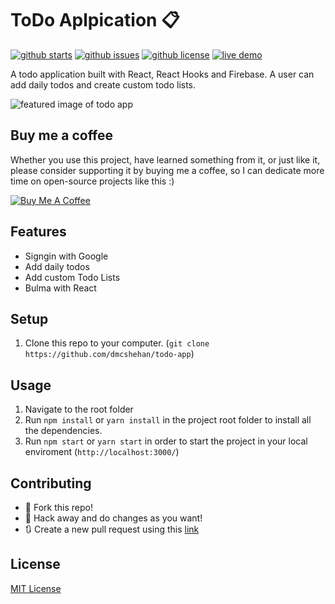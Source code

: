 # ToDo Aplpication 📋

[![github starts](https://img.shields.io/github/stars/dmcshehan/todo-app)](https://github.com/dmcshehan/todo-app/stargazers) [![github issues](https://img.shields.io/github/issues/dmcshehan/todo-app)](https://github.com/dmcshehan/todo-app/issues) [![github license](https://img.shields.io/github/license/dmcshehan/todo-app)](https://github.com/dmcshehan/todo-app/blob/master/LICENSE.md) [![live demo](https://img.shields.io/badge/Demo-online-success?logo=firebase&style=plastic)](https://todo-app-62790.web.app/)

A todo application built with React, React Hooks and Firebase. A user can add daily todos and create custom todo lists.

![featured image of todo app](https://i.imgur.com/XmvXqcM.png)

## Buy me a coffee

Whether you use this project, have learned something from it, or just like it, please consider supporting it by buying me a coffee, so I can dedicate more time on open-source projects like this :)

<a href="https://www.buymeacoffee.com/dmcshehan" target="_blank"><img src="https://www.buymeacoffee.com/assets/img/custom_images/orange_img.png" alt="Buy Me A Coffee" style="height: auto !important;width: auto !important;" ></a>

## Features

- Signgin with Google
- Add daily todos
- Add custom Todo Lists
- Bulma with React

## Setup

1.  Clone this repo to your computer. (`git clone https://github.com/dmcshehan/todo-app`)

## Usage

1.  Navigate to the root folder
2.  Run `npm install` or `yarn install` in the project root folder to install all the dependencies.
3.  Run `npm start` or `yarn start` in order to start the project in your local enviroment (`http://localhost:3000/`)


## Contributing

- 🍴 Fork this repo!
- 🔨 Hack away and do changes as you want!
- 🔃 Create a new pull request using this [link](https://github.com/dmcshehan/todo-app/compare)

## License

[MIT License](https://github.com/dmcshehan/todo-app/blob/master/LICENSE.md)
